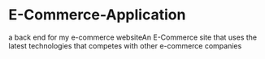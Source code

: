 # E-Commerce-Application
a back end for my e-commerce websiteAn E-Commerce site that uses the latest technologies that competes with other e-commerce companies
